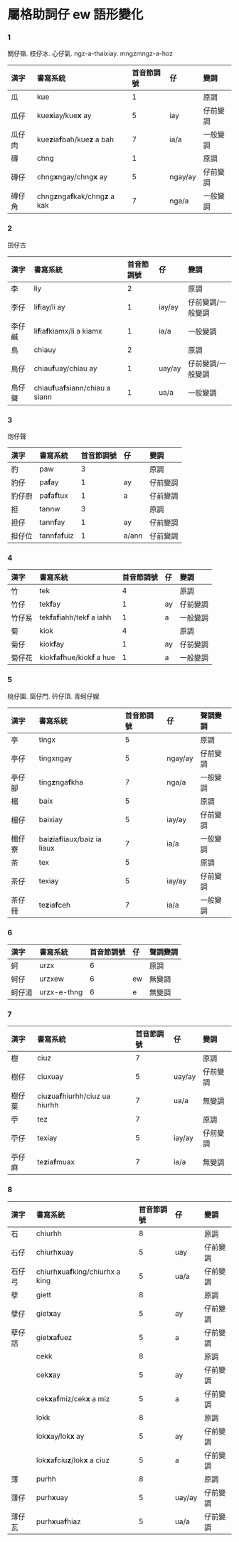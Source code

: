 # 屬格助詞仔 ew 語形變化

### 1

關仔嶺. 枝仔冰. 心仔氣. ngz-a-thaixiay. mngzmngz-a-hoz

| 漢字 | 書寫系統 | 首音節調號 | 仔 | 變調 |
| :--- | :--- | :--- | :--- | :--- |
| 瓜 | kue | 1 || 原調 |
| 瓜仔 | kue**x**iay/kue**x** ay | 5 | iay | 仔前變調 |
| 瓜仔肉 | kue**z**ia**f**bah/kue**z** a bah | 7 | ia/a | 一般變調 |
| 磚 | chng | 1 || 原調 |
| 磚仔 | chng**x**ngay/chng**x** ay | 5 | ngay/ay | 仔前變調 |
| 磚仔角 | chng**z**nga**f**kak/chng**z** a kak | 7 | nga/a | 一般變調 |

### 2

囝仔古

| 漢字 | 書寫系統 | 首音節調號 | 仔 | 變調 |
| :--- | :--- | :--- | :--- | :--- |
| 李 | liy | 2 || 原調 |
| 李仔 | li**f**iay/li ay | 1 | iay/ay | 仔前變調/一般變調 |
| 李仔鹹 | li**f**ia**f**kiamx/li a kiamx | 1 | ia/a | 一般變調 |
| 鳥 | chiauy | 2 || 原調 |
| 鳥仔 | chiau**f**uay/chiau ay | 1 | uay/ay | 仔前變調/一般變調 |
| 鳥仔聲 | chiau**f**ua**f**siann/chiau a siann | 1 | ua/a | 一般變調 |

### 3

炮仔聲

| 漢字 | 書寫系統 | 首音節調號 | 仔 | 變調 |
| :--- | :--- | :--- | :--- | :--- |
| 豹 | paw | 3 || 原調 |
| 豹仔 | pa**f**ay | 1 | ay | 仔前變調 |
| 豹仔廚 | pa**f**a**f**tux | 1 | a | 仔前變調 |
| 担 | tannw | 3 || 原調 |
| 担仔 | tann**f**ay | 1 | ay | 仔前變調 |
| 担仔位 | tann**f**a**f**uiz | 1 | a/ann | 仔前變調 |

### 4

| 漢字 | 書寫系統 | 首音節調號 | 仔 | 變調 |
| :--- | :--- | :--- | :--- | :--- |
| 竹 | tek | 4 || 原調 |
| 竹仔 | tek**f**ay | 1 | ay | 仔前變調 |
| 竹仔易 | tek**f**a**f**iahh/tek**f** a iahh | 1 | a | 一般變調 |
| 菊 | kiok | 4 || 原調 |
| 菊仔 | kiok**f**ay | 1 | ay | 仔前變調 |
| 菊仔花 | kiok**f**a**f**hue/kiok**f** a hue | 1 | a | 一般變調 |

### 5

桃仔園. 窗仔門. 砛仔頂. 青蚵仔嫂.

| 漢字 | 書寫系統 | 首音節調號 | 仔 | 聲調變調 |
| :--- | :--- | :--- | :--- | :--- |
| 亭 | tingx | 5 || 原調 |
| 亭仔 | tingxngay | 5 | ngay/ay | 仔前變調 |
| 亭仔腳 | ting**z**nga**f**kha | 7 | nga/a | 一般變調 |
| 楣 | baix | 5 || 原調 |
| 楣仔 | baixiay | 5 | iay/ay | 仔前變調 |
| 楣仔寮 | bai**z**ia**f**liaux/baiz ia liaux | 7 | ia/a | 一般變調 |
| 茶 | tex | 5 || 原調 |
| 茶仔 | texiay | 5 | iay/ay | 仔前變調 |
| 茶仔冊 | te**z**ia**f**ceh | 7 | ia/a | 一般變調 |

### 6

| 漢字 | 書寫系統 | 首音節調號 | 仔 | 聲調變調 |
| :--- | :--- | :--- | :--- | :--- |
| 蚵 | urzx | 6 || 原調 |
| 蚵仔 | urzxew | 6 | ew | 無變調 |
| 蚵仔湯 | urzx-e-thng | 6 | e | 無變調 |

### 7

| 漢字 | 書寫系統 | 首音節調號 | 仔 | 變調 |
| :--- | :--- | :--- | :--- | :--- |
| 樹 | ciuz | 7 || 原調 |
| 樹仔 | ciuxuay | 5 | uay/ay | 仔前變調 |
| 樹仔葉 | ciu**z**ua**f**hiurhh/ciuz ua hiurhh | 7 | ua/a | 無變調 |
| 苧 | tez | 7 || 原調 |
| 苧仔 | texiay | 5 | iay/ay | 仔前變調 |
| 苧仔麻 | te**z**ia**f**muax | 7 | ia/a | 無變調 |

### 8

| 漢字 | 書寫系統 | 首音節調號 | 仔 | 變調 |
| :--- | :--- | :--- | :--- | :--- |
| 石 | chiurhh | 8 | | 原調 |
| 石仔 | chiurh**x**uay | 5 | uay | 仔前變調 |
| 石仔弓 | chiurh**x**ua**f**king/chiurhx a king | 5 | ua/a | 仔前變調 |
| 孽 | giett | 8 || 原調 |
| 孽仔 | giet**x**ay | 5 | ay | 仔前變調 |
| 孽仔話 | giet**x**a**f**uez | 5 | a | 仔前變調 |
| | cekk | 8 | | 原調 |
| | cek**x**ay | 5 | ay | 仔前變調 |
| | cek**x**a**f**miz/cek**x** a miz | 5 | a | 仔前變調 |
| | lokk | 8 | | 原調 |
| | lok**x**ay/lok**x** ay | 5 | ay | 仔前變調 |
| | lok**x**a**f**ciu**z**/lok**x** a ciuz | 5 | a | 仔前變調 |
| 薄 | purhh | 8 || 原調 |
| 薄仔 | purh**x**uay | 5 | uay/ay | 仔前變調 |
| 薄仔瓦 | purh**x**ua**f**hiaz | 5 | ua/a | 仔前變調 |
